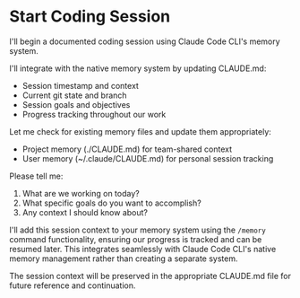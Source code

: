 # Start Coding Session

I'll begin a documented coding session using Claude Code CLI's memory system.

I'll integrate with the native memory system by updating CLAUDE.md:
- Session timestamp and context
- Current git state and branch
- Session goals and objectives
- Progress tracking throughout our work

Let me check for existing memory files and update them appropriately:
- Project memory (./CLAUDE.md) for team-shared context
- User memory (~/.claude/CLAUDE.md) for personal session tracking

Please tell me:
1. What are we working on today?
2. What specific goals do you want to accomplish?
3. Any context I should know about?

I'll add this session context to your memory system using the `/memory` command functionality, ensuring our progress is tracked and can be resumed later. This integrates seamlessly with Claude Code CLI's native memory management rather than creating a separate system.

The session context will be preserved in the appropriate CLAUDE.md file for future reference and continuation.